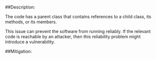 ##Description:

The code has a parent class that contains references to a child class, its methods, or its members.

This issue can prevent the software from running reliably. If the relevant code is reachable by an attacker, then this reliability problem might introduce a vulnerability.

##Mitigation:
